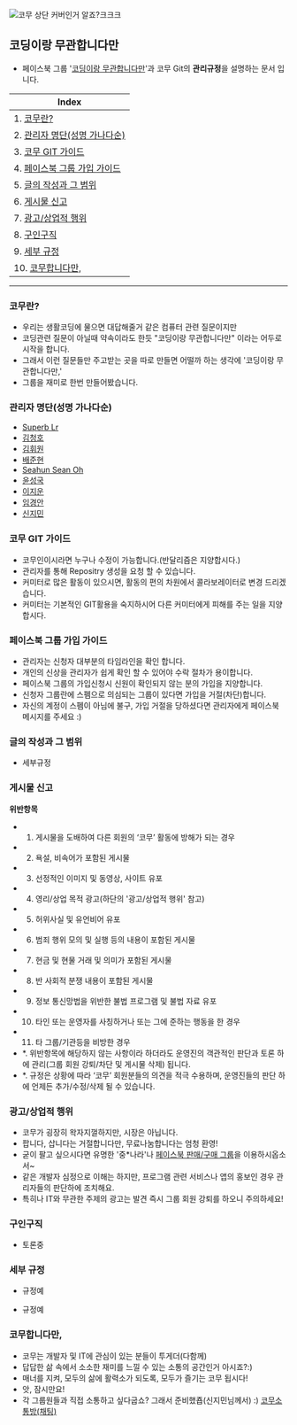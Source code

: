 ![코무 상단 커버인거 알죠?크크크](https://scontent-icn1-1.xx.fbcdn.net/v/t1.0-9/1948176_893024850782135_293995060599629682_n.jpg?oh=ccebdce77e4ab9201406bbceb9871341&oe=58F10895)
## 코딩이랑 무관합니다만

- 페이스북 그룹 '[코딩이랑 무관합니다만](https://www.facebook.com/groups/System.out.Coding/)'과 코무 Git의 **관리규정**을 설명하는 문서 입니다.

Index  |
------------- | 
1. [코무란?](https://github.com/SystemOutCoding/Comu/wiki/Policy#%EC%BD%94%EB%AC%B4%EB%9E%80)   | 
2. [관리자 명단(성명 가나다순)](https://github.com/SystemOutCoding/Comu/wiki/Policy#%EA%B4%80%EB%A6%AC%EC%9E%90-%EB%AA%85%EB%8B%A8%EC%84%B1%EB%AA%85-%EA%B0%80%EB%82%98%EB%8B%A4%EC%88%9C)  | 
3. [코무 GIT 가이드](https://github.com/SystemOutCoding/Comu/wiki/Policy#%EC%BD%94%EB%AC%B4-git-%EA%B0%80%EC%9D%B4%EB%93%9C)  | 
4. [페이스북 그룹 가입 가이드](https://github.com/SystemOutCoding/Comu/wiki/Policy#%ED%8E%98%EC%9D%B4%EC%8A%A4%EB%B6%81-%EA%B7%B8%EB%A3%B9-%EA%B0%80%EC%9E%85-%EA%B0%80%EC%9D%B4%EB%93%9C)  | 
5. [글의 작성과 그 범위](https://github.com/SystemOutCoding/Comu/wiki/Policy#%EA%B8%80%EC%9D%98-%EC%9E%91%EC%84%B1%EA%B3%BC-%EA%B7%B8-%EB%B2%94%EC%9C%84)  | 
6. [게시물 신고](https://github.com/SystemOutCoding/Comu/wiki/Policy#%EA%B2%8C%EC%8B%9C%EB%AC%BC-%EC%8B%A0%EA%B3%A0)  | 
7. [광고/상업적 행위](https://github.com/SystemOutCoding/Comu/wiki/Policy#%EA%B4%91%EA%B3%A0%EC%83%81%EC%97%85%EC%A0%81-%ED%96%89%EC%9C%84)  |
8. [구인구직](https://github.com/SystemOutCoding/Comu/wiki/Policy#%EA%B5%AC%EC%9D%B8%EA%B5%AC%EC%A7%81)  |
9. [세부 규정](https://github.com/SystemOutCoding/Comu/wiki/Policy#%EC%84%B8%EB%B6%80-%EA%B7%9C%EC%A0%95)  |
10. [코무합니다만,](https://github.com/SystemOutCoding/Comu/wiki/Policy#%EC%BD%94%EB%AC%B4%ED%95%A9%EB%8B%88%EB%8B%A4%EB%A7%8C)  |

***


### 코무란?
- 우리는 생활코딩에 물으면 대답해줄거 같은 컴퓨터 관련 질문이지만
- 코딩관련 질문이 아닐때 약속이라도 한듯 "코딩이랑 무관합니다만" 이라는 어두로 시작을 합니다. 
- 그래서 이런 질문들만 주고받는 곳을 따로 만들면 어떨까 하는 생각에 '코딩이랑 무관합니다만,' 
- 그룹을 재미로 한번 만들어봤습니다.

### 관리자 명단(성명 가나다순)
- [Superb Lr](https://www.facebook.com/superblr)
- [김청호](https://www.facebook.com/profile.php?id=100001381736489)
- [김휘원](https://www.facebook.com/kim.hwiwon.5)
- [배준현](https://www.facebook.com/jun0hyun)
- [Seahun Sean Oh](https://www.facebook.com/seanoh1989)
- [윤성국](https://www.facebook.com/koock.yoon)
- [이지운](https://www.facebook.com/profile.php?id=100005976064724)
- [임경안](https://www.facebook.com/sj3141)
- [신지민](https://www.facebook.com/Nesffer)


### 코무 GIT 가이드

- 코무인이시라면 누구나 수정이 가능합니다.(반달리즘은 지양합시다.)
- 관리자를 통해 Repositry 생성을 요청 할 수 있습니다.
- 커미터로 많은 활동이 있으시면, 활동의 편의 차원에서 콜라보레이터로 변경 드리겠습니다.
- 커미터는 기본적인 GIT활용을 숙지하시어 다른 커미터에게 피해를 주는 일을 지양합시다.

### 페이스북 그룹 가입 가이드

- 관리자는 신청자 대부분의 타임라인을 확인 합니다.
- 개인의 신상을 관리자가 쉽게 확인 할 수 있어야 수락 절차가 용이합니다.
- 페이스북 그룹의 가입신청시 신원이 확인되지 않는 분의 가입을 지양합니다.
- 신청자 그룹란에 스펨으로 의심되는 그룹이 있다면 가입을 거절(차단)합니다.
- 자신의 계정이 스펨이 아님에 불구, 가입 거절을 당하셨다면 관리자에게 페이스북 메시지를 주세요 :)

### 글의 작성과 그 범위
- 세부규정

### 게시물 신고
**위반항목**
- 1. 게시물을 도배하여 다른 회원의 ‘코무’ 활동에 방해가 되는 경우
- 2. 욕설, 비속어가 포함된 게시물
- 3. 선정적인 이미지 및 동영상, 사이트 유포
- 4. 영리/상업 목적 광고(하단의 '광고/상업적 행위' 참고)
- 5. 허위사실 및 유언비어 유포
- 6. 범죄 행위 모의 및 실행 등의 내용이 포함된 게시물
- 7. 현금 및 현물 거래 및 의미가 포함된 게시물
- 8. 반 사회적 분쟁 내용이 포함된 게시물
- 9. 정보 통신망법을 위반한 불법 프로그램 및 불법 자료 유포
- 10. 타인 또는 운영자를 사칭하거나 또는 그에 준하는 행동을 한 경우
- 11. 타 그룹/기관등을 비방한 경우
- *. 위반항목에 해당하지 않는 사항이라 하더라도 운영진의 객관적인 판단과 토론 하에 관리(그룹 회원 강퇴/차단 및 게시물 삭제) 됩니다.
- *. 규정은 상황에 따라 ‘코무’ 회원분들의 의견을 적극 수용하며, 운영진들의 판단 하에 언제든 추가/수정/삭제 될 수 있습니다.


### 광고/상업적 행위
- 코무가 굉장히 왁자지껄하지만, 시장은 아닙니다.
- 팝니다, 삽니다는 거절합니다만, 무료나눔합니다는 엄청 환영!
- 굳이 팔고 싶으시다면 유명한 '중*나라'나 [페이스북 판매/구매 그룹](https://www.facebook.com/salegroups)을 이용하시옵소서~
- 같은 개발자 심정으로 이해는 하지만, 프로그램 관련 서비스나 앱의 홍보인 경우 관리자들의 판단하에 조치해요.
- 특히나 IT와 무관한 주제의 광고는 발견 즉시 그룹 회원 강퇴를 하오니 주의하세요!

### 구인구직
- 토론중


### 세부 규정

* 규정예

- 규정예

### 코무합니다만,
- 코무는 개발자 및 IT에 관심이 있는 분들이 투게더(다함께)
- 답답한 삶 속에서 소소한 재미를 느낄 수 있는 소통의 공간인거 아시죠?:)
- 매너를 지켜, 모두의 삶에 활력소가 되도록, 모두가 즐기는 코무 됩시다!
- 앗, 잠시만요!
- 각 그룹원들과 직접 소통하고 싶다굽쇼? 그래서 준비했죱(신지민님께서) :)
[코무소통방(채팅)](https://www.facebook.com/groups/System.out.Coding/permalink/1032735696786125)
